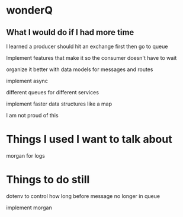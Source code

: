 # wonderQ

## What I would do if I had more time

I learned a producer should hit an exchange first then go to queue

Implement features that make it so the consumer doesn't have to wait

organize it better with data models for messages and routes

implement async

different queues for different services

implement faster data structures like a map

I am not proud of this

# Things I used I want to talk about

morgan for logs

# Things to do still

dotenv to control how long before message no longer in queue

implement morgan

